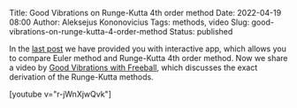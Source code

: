 Title: Good Vibrations on Runge-Kutta 4th order method
Date: 2022-04-19 08:00
Author: Aleksejus Kononovicius
Tags: methods, video
Slug: good-vibrations-on-runge-kutta-4-order-method
Status: published

In the [last post]({filename}/articles/2022/runge-kutta-4-order-method.md)
we have provided you with interactive app, which allows you to compare Euler
method and Runge-Kutta 4th order method. Now we share a video by [Good
Vibrations with Freeball](https://www.youtube.com/@Freeball99), which
discusses the exact derivation of the Runge-Kutta methods.

[youtube v="r-jWnXjwQvk"]
